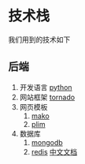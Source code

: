 # 技术栈

我们用到的技术如下

## 后端

1. 开发语言 [python](http://python.org/)
1. 网站框架 [tornado](http://www.tornadoweb.org/)
1. 网页模板 
    1. [mako](http://www.makotemplates.org/)
    1. [plim](http://plim.readthedocs.org/en/latest/)
1. 数据库
    1. [mongodb](http://www.mongodb.org/)
    1. [redis](http://redis.io/) [中文文档](http://redisbook.com/) 
    

